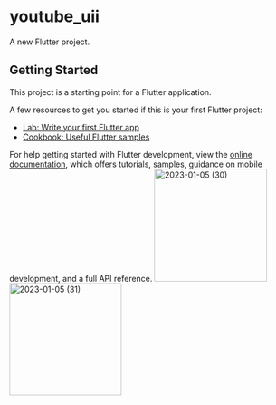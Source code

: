 # youtube_uii

A new Flutter project.

## Getting Started

This project is a starting point for a Flutter application.

A few resources to get you started if this is your first Flutter project:

- [Lab: Write your first Flutter app](https://docs.flutter.dev/get-started/codelab)
- [Cookbook: Useful Flutter samples](https://docs.flutter.dev/cookbook)

For help getting started with Flutter development, view the
[online documentation](https://docs.flutter.dev/), which offers tutorials,
samples, guidance on mobile development, and a full API reference.
<img width="199" alt="2023-01-05 (30)" src="https://user-images.githubusercontent.com/114460751/210770073-0d8e16f5-0c01-4412-97be-a3fa0f1b5fc8.png">
<img width="198" alt="2023-01-05 (31)" src="https://user-images.githubusercontent.com/114460751/210770090-56e8c736-b495-4fdd-b443-957ef298fa63.png">
